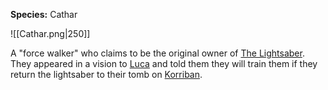 **Species:** Cathar

![[Cathar.png|250]]

A "force walker" who claims to be the original owner of [The Lightsaber](../../Plot/The%20Lightsaber.md). They appeared in a vision to [Luca](../PCs/Luca.md) and told them they will train them if they return the lightsaber to their tomb on [Korriban](../../Places/Korriban.md).